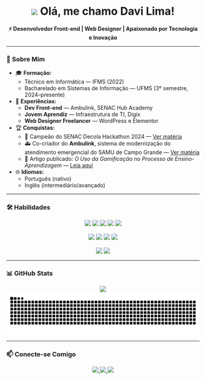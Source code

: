 <h1 align="center">
  <img src="https://raw.githubusercontent.com/iampavangandhi/iampavangandhi/master/gifs/Hi.gif" width="28px"> Olá, me chamo Davi Lima!
</h1>

<p align="center"><b>⚡ Desenvolvedor Front-end | Web Designer | Apaixonado por Tecnologia e Inovação</b></p>

<hr>

<h3>🚀 Sobre Mim</h3>

<ul>
  <li>
    🎓 <strong>Formação:</strong>
    <ul>
      <li>Técnico em Informática — IFMS (2022)</li>
      <li>Bacharelado em Sistemas de Informação — UFMS (3º semestre, 2024–presente)</li>
    </ul>
  </li>
  
  <li>
    💼 <strong>Experiências:</strong>
    <ul>
      <li><strong>Dev Front-end</strong> — Ambulink, SENAC Hub Academy</li>
      <li><strong>Jovem Aprendiz</strong> — Infraestrutura de TI, Digix</li>
      <li><strong>Web Designer Freelancer</strong> — WordPress e Elementor</li>
    </ul>
  </li>
  
  <li>
    🏆 <strong>Conquistas:</strong>
    <ul>
      <li>🏅 Campeão do SENAC Decola Hackathon 2024 — <a href="https://www.campogrande.ms.gov.br/cgnoticias/noticia/inovacao-na-saude-publica-com-apoio-da-sesau-hackathon-senac-decola-premia-solucoes-tecnologicas-desenvolvidas-para-o-samu/" target="_blank">Ver matéria</a></li>
      <li>🚑 Co-criador do <strong>Ambulink</strong>, sistema de modernização do atendimento emergencial do SAMU de Campo Grande — <a href="https://g1.globo.com/ms/mato-grosso-do-sul/videos-bom-dia-ms/video/sistema-criado-por-estudantes-moderniza-atendimento-emergencial-13489822.ghtml" target="_blank">Ver matéria</a></li>
      <li>📄 Artigo publicado: <em>O Uso da Gamificação no Processo de Ensino-Aprendizagem</em> — <a href="https://sol.sbc.org.br/index.php/sbgames_estendido/article/view/23708" target="_blank">Leia aqui</a></li>
    </ul>
  </li>

  <li>
    🌐 <strong>Idiomas:</strong>
    <ul>
      <li>Português (nativo)</li>
      <li>Inglês (intermediário/avançado)</li>
    </ul>
  </li>
</ul>

<hr>

<h3>🛠️ Habilidades</h3>

<p align="center">
  <img src="https://img.shields.io/badge/React-61DAFB?logo=react&logoColor=black&style=for-the-badge">
  <img src="https://img.shields.io/badge/JavaScript-F7DF1E?logo=javascript&logoColor=black&style=for-the-badge">
  <img src="https://img.shields.io/badge/Tailwind_CSS-38B2AC?logo=tailwind-css&logoColor=white&style=for-the-badge">
  <img src="https://img.shields.io/badge/HTML5-E34F26?logo=html5&logoColor=white&style=for-the-badge">
  <img src="https://img.shields.io/badge/CSS3-1572B6?logo=css3&logoColor=white&style=for-the-badge"><br><br>
  <img src="https://img.shields.io/badge/Docker-2496ED?logo=docker&logoColor=white&style=for-the-badge">
  <img src="https://img.shields.io/badge/Git-F05032?logo=git&logoColor=white&style=for-the-badge">
  <img src="https://img.shields.io/badge/Figma-F24E1E?logo=figma&logoColor=white&style=for-the-badge">
  <img src="https://img.shields.io/badge/Photoshop-31A8FF?logo=adobe-photoshop&logoColor=white&style=for-the-badge"><br><br>
  <img src="https://img.shields.io/badge/WordPress-21759B?logo=wordpress&logoColor=white&style=for-the-badge">
  <img src="https://img.shields.io/badge/Elementor-92003B?logo=elementor&logoColor=white&style=for-the-badge">
</p>

<hr>

<h3>📊 GitHub Stats</h3>

<p align="center">
  <img height="180em" src="https://github-readme-streak-stats.herokuapp.com/?user=davirlima&theme=dark&hide_border=false"/>
  <picture>
    <source media="(prefers-color-scheme: dark)" srcset="https://raw.githubusercontent.com/davirlima/davirlima/output/github-contribution-grid-snake-dark.svg">
    <source media="(prefers-color-scheme: light)" srcset="https://raw.githubusercontent.com/davirlima/davirlima/output/github-contribution-grid-snake.svg">
    <img align="center" alt="GitHub Contribution Grid Snake Animation" src="https://raw.githubusercontent.com/davirlima/davirlima/output/github-contribution-grid-snake.svg">
  </picture>
</p>


<hr>

<h3>📫 Conecte-se Comigo</h3>

<p align="center">
  <a href="https://www.linkedin.com/in/davirlima/" target="_blank">
    <img src="https://img.shields.io/badge/LinkedIn-0A66C2?logo=linkedin&logoColor=white&style=for-the-badge">
  </a>
  <a href="mailto:davirodrigueslima.2004@gmail.com">
    <img src="https://img.shields.io/badge/Gmail-D14836?logo=gmail&logoColor=white&style=for-the-badge">
  </a>
  <a href="https://www.behance.net/davirlima" target="_blank">
    <img src="https://img.shields.io/badge/Behance-1769FF?logo=behance&logoColor=white&style=for-the-badge">
  </a>
</p>
